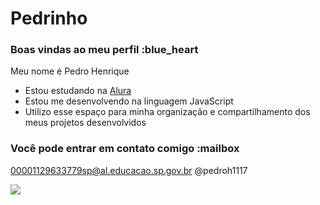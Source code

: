 # Pedrinho
### Boas vindas ao meu perfil :blue_heart

Meu nome é Pedro Henrique 

- Estou estudando na [Alura](https://www.alura.com.br)
- Estou me desenvolvendo na linguagem JavaScript
- Utilizo esse espaço para minha organização e compartilhamento dos meus projetos desenvolvidos

### Você pode entrar em contato comigo :mailbox
00001129633779sp@al.educacao.sp.gov.br
@pedroh1117

![](https://tenor.com/pt-PT/view/crgif7-cristiano-cristiano-ronaldo-suii-ronaldo-suiii-gif-1661527412980678359)
